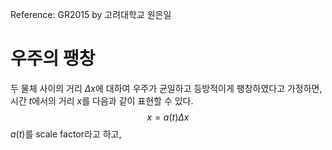 Reference: GR2015 by 고려대학교 원은일

# 우주의 팽창
두 물체 사이의 거리 $\Delta x$에 대하여 우주가 균일하고 등방적이게 팽창하였다고 가정하면, 시간 $t$에서의 거리 $x$를 다음과 같이 표현할 수 있다.  
$$x=a(t) \Delta x$$
$a(t)$를 scale factor라고 하고, 
